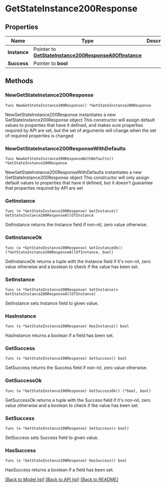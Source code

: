 # GetStateInstance200Response

## Properties

Name | Type | Description | Notes
------------ | ------------- | ------------- | -------------
**Instance** | Pointer to [**GetStateInstance200ResponseAllOfInstance**](GetStateInstance200ResponseAllOfInstance.md) |  | [optional] 
**Success** | Pointer to **bool** |  | [optional] 

## Methods

### NewGetStateInstance200Response

`func NewGetStateInstance200Response() *GetStateInstance200Response`

NewGetStateInstance200Response instantiates a new GetStateInstance200Response object
This constructor will assign default values to properties that have it defined,
and makes sure properties required by API are set, but the set of arguments
will change when the set of required properties is changed

### NewGetStateInstance200ResponseWithDefaults

`func NewGetStateInstance200ResponseWithDefaults() *GetStateInstance200Response`

NewGetStateInstance200ResponseWithDefaults instantiates a new GetStateInstance200Response object
This constructor will only assign default values to properties that have it defined,
but it doesn't guarantee that properties required by API are set

### GetInstance

`func (o *GetStateInstance200Response) GetInstance() GetStateInstance200ResponseAllOfInstance`

GetInstance returns the Instance field if non-nil, zero value otherwise.

### GetInstanceOk

`func (o *GetStateInstance200Response) GetInstanceOk() (*GetStateInstance200ResponseAllOfInstance, bool)`

GetInstanceOk returns a tuple with the Instance field if it's non-nil, zero value otherwise
and a boolean to check if the value has been set.

### SetInstance

`func (o *GetStateInstance200Response) SetInstance(v GetStateInstance200ResponseAllOfInstance)`

SetInstance sets Instance field to given value.

### HasInstance

`func (o *GetStateInstance200Response) HasInstance() bool`

HasInstance returns a boolean if a field has been set.

### GetSuccess

`func (o *GetStateInstance200Response) GetSuccess() bool`

GetSuccess returns the Success field if non-nil, zero value otherwise.

### GetSuccessOk

`func (o *GetStateInstance200Response) GetSuccessOk() (*bool, bool)`

GetSuccessOk returns a tuple with the Success field if it's non-nil, zero value otherwise
and a boolean to check if the value has been set.

### SetSuccess

`func (o *GetStateInstance200Response) SetSuccess(v bool)`

SetSuccess sets Success field to given value.

### HasSuccess

`func (o *GetStateInstance200Response) HasSuccess() bool`

HasSuccess returns a boolean if a field has been set.


[[Back to Model list]](../README.md#documentation-for-models) [[Back to API list]](../README.md#documentation-for-api-endpoints) [[Back to README]](../README.md)


